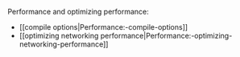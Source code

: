 <!-- GENERATED BY makemainpages.sh.  DO NOT EDIT -->

Performance and optimizing performance:

- [[compile options|Performance:-compile-options]]
- [[optimizing networking performance|Performance:-optimizing-networking-performance]]
